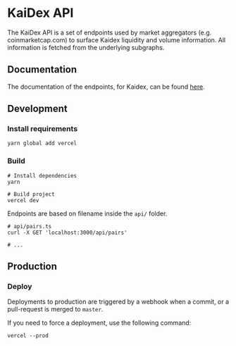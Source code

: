 # KaiDex API

The KaiDex API is a set of endpoints used by market aggregators (e.g. coinmarketcap.com) to surface Kaidex liquidity
and volume information. All information is fetched from the underlying subgraphs.

## Documentation

The documentation of the endpoints, for Kaidex, can be found [here](documentation.md).

## Development

### Install requirements

```shell
yarn global add vercel
```

### Build

```shell
# Install dependencies
yarn

# Build project
vercel dev
```

Endpoints are based on filename inside the `api/` folder.

```shell
# api/pairs.ts
curl -X GET 'localhost:3000/api/pairs'

# ...
```

## Production

### Deploy

Deployments to production are triggered by a webhook when a commit, or a pull-request is merged to `master`.

If you need to force a deployment, use the following command:

```shell
vercel --prod
```
